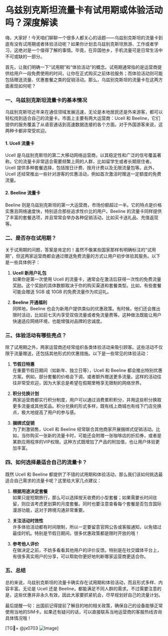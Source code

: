 # 乌兹别克斯坦流量卡有试用期或体验活动吗？深度解读

嗨，大家好！今天咱们聊聊一个很多人都关心的话题——乌兹别克斯坦的流量卡到底有没有试用期或者体验活动呢？如果你计划去乌兹别克斯坦旅游、工作或者学习，这绝对是一个值得了解的事情。毕竟，在异国他乡，手机流量可是日常生活中不可或缺的一部分。

首先，让我们明确一下“试用期”和“体验活动”的概念。试用期通常指的是运营商提供给用户一段免费使用的时间，让你在正式购买之前体验服务；而体验活动则可能包括赠送流量、优惠套餐之类的促销活动。那么，乌兹别克斯坦的流量卡在这两方面表现如何呢？

### 一、乌兹别克斯坦流量卡的基本情况

乌兹别克斯坦近年来在通信领域发展迅速，无论是本地居民还是外来游客，都可以轻松找到适合自己的流量卡。市面上主要有两大运营商：Ucell 和 Beeline，它们提供的服务覆盖了从语音通话到高速数据连接的各个方面。对于外国游客来说，这两种卡都非常受欢迎。

#### 1. Ucell 流量卡
Ucell 是乌兹别克斯坦的第二大移动网络运营商，以其稳定性和广泛的信号覆盖著称。它的流量卡非常适合需要频繁上网的人群，比如留学生或者长期居住者。Ucell 提供多种套餐选择，包括按日计费、按月计费以及无限流量包等。此外，Ucell 还经常推出一些针对游客的优惠活动，例如首次激活时赠送一定额度的免费流量。

#### 2. Beeline 流量卡
Beeline 则是乌兹别克斯坦的第一大运营商，市场份额超过一半。它的特点是价格实惠且网络速度快，特别适合那些追求性价比的用户。Beeline 的流量卡同样提供了丰富的套餐选项，并且常常会举办各种促销活动，比如买卡送礼品、充值返现等。

### 二、是否存在试用期？

关于试用期的问题，答案是肯定的！虽然不像某些国家那样有明确标注的“试用期”，但这两家运营商都会通过赠送免费流量的方式让用户初步体验其服务。以下是一些具体例子：

1. **Ucell 新用户礼包**  
   如果你是第一次使用 Ucell 的流量卡，通常会在激活后获得一次性的免费流量奖励。这个奖励的具体数额取决于你的购买渠道和套餐类型。比如，有些套餐可能会赠送 5GB 或 10GB 的免费流量作为欢迎礼。

2. **Beeline 开通福利**  
   同样地，Beeline 也会为新用户提供类似的优惠政策。有时候，他们还会推出限时活动，比如前七天内享受双倍流量或者免流量费等。这种做法既能让用户快速适应网络环境，也能增强对品牌的忠诚度。

### 三、体验活动有哪些亮点？

除了试用期之外，两家运营商还经常组织各类体验活动来吸引顾客。这些活动不仅限于流量赠送，还包括其他形式的优惠措施。以下是一些常见的体验活动：

1. **节假日特惠**  
   在重要节假日期间（如新年、独立日等），Ucell 和 Beeline 都会推出特别优惠方案。例如，部分套餐的价格会下调，或者额外赠送更多流量。这样的活动往往非常受欢迎，因为大家总是希望在假期里畅享无限制的网络世界。

2. **积分兑换计划**  
   两家运营商都实行积分制度，用户可以通过消费累积积分，并用这些积分换取更多流量或其他奖品。积分兑换的形式多样，既有线上商城也有线下门店兑换点，极大地提高了用户的参与感。

3. **捆绑式促销**  
   为了刺激销售，Ucell 和 Beeline 经常联合其他商家开展捆绑式促销活动。比如，当你购买一张新的流量卡时，可能还会附赠一张咖啡店的折扣券，或者是某款应用程序的VIP权限。这种方式既增加了产品的附加值，也让用户体验更加丰富。

### 四、如何选择最适合自己的流量卡？

既然 Ucell 和 Beeline 都提供了不错的试用期和体验活动，那么我们该如何挑选最适合自己需求的流量卡呢？这里给大家几点建议：

1. **根据用途决定套餐**  
   如果只是短期旅行，那么可以选择按天收费的小型套餐；如果需要长时间驻留，则应该考虑更划算的月度套餐。同时也要注意查看每个套餐是否包含国际漫游功能，这对于跨境沟通非常重要。

2. **关注活动时效性**  
   许多体验活动都有时间限制，所以一定要留意官网公告或客服通知，以免错过最佳时机。特别是节假日期间，很多优惠政策都是限时开放的哦！

3. **参考他人评价**  
   在做决定之前，不妨多看看其他用户的评价反馈。特别是在社交媒体平台上，有很多真实用户的分享，可以帮助你更好地判断哪家运营商更适合你。

### 五、总结

总的来说，乌兹别克斯坦的流量卡确实存在试用期和体验活动，而且形式多样、内容丰富。无论是 Ucell 还是 Beeline，都能满足不同人群的需求。不过需要注意的是，这些优惠并非永久有效，因此大家要抓紧机会，尽早规划好自己的流量计划。

最后提醒一句：出国前记得提前了解目的地的相关政策，确保自己的设备能够正常使用当地的SIM卡。如果还有疑问的话，可以直接联系当地运营商的客服热线咨询具体情况哦！

[TG💪+ @jx0703 ![Image](https://github.com/user-attachments/assets/dbca1d08-cadb-493c-b0ec-ad6f7a83f270)]